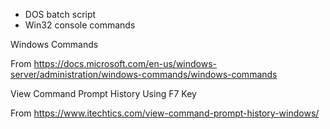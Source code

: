 - DOS batch script
- Win32 console commands

Windows Commands

From <https://docs.microsoft.com/en-us/windows-server/administration/windows-commands/windows-commands> 

View Command Prompt History Using F7 Key

From <https://www.itechtics.com/view-command-prompt-history-windows/> 